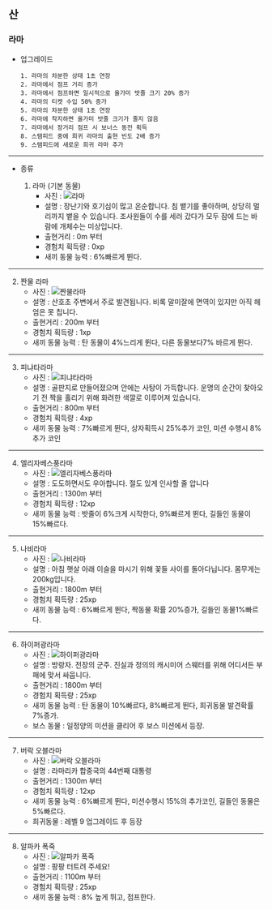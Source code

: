 ## 산
### 라마

+ 업그레이드

      1. 라마의 차분한 상태 1초 연장
      2. 라마에서 점프 거리 증가
      3. 라마에서 점프하면 일시적으로 올가미 밧줄 크기 20% 증가
      4. 라마의 티켓 수입 50% 증가
      5. 라마의 차분한 상태 1초 연장
      6. 라마에 착지하면 올가미 밧줄 크기가 줄지 않음
      7. 라마에서 장거리 점프 시 보너스 동전 획득
      8. 스탬피드 중에 희귀 라마의 출현 빈도 2배 증가
      9. 스탬피드에 새로운 희귀 라마 추가
***
+ 종류

  1. 라마 (기본 동물)
      + 사진 : ![라마](./라마.JPG)
      + 설명 : 장난기와 호기심이 많고 온순합니다. 침 뱉기를 좋아하며, 상당히 멀리까지 뱉을 수 있습니다.
      조사원들이 수를 세러 갔다가
      모두 잠에 드는 바람에 개체수는 미상입니다.
      + 출현거리 : 0m 부터
      + 경험치 획득량 : 0xp
      + 새끼 동물 능력 : 6%빠르게 뛴다.
***
  2. 짠물 라마
      + 사진 : ![짠물라마](./짠물라마.JPG)
      + 설명 : 산호초 주변에서 주로 발견됩니다. 비록 말미잘에 면역이 있지만 아직 헤엄은 못 칩니다.
      + 출현거리 : 200m 부터
      + 경험치 획득량 : 1xp
      + 새끼 동물 능력 : 탄 동물이 4%느리게 뛴다, 다른 동물보다7% 바르게 뛴다.
***
  3. 피냐타라마
      + 사진 : ![피냐타라마](./피냐타라마.JPG)
      + 설명 : 골판지로 만들어졌으며 안에는 사탕이 가득합니다.
      운명의 순간이 찾아오기 전 짝을 홀리기 위해 화려한 색깔로 이루어져 있습니다.
      + 출현거리 : 800m 부터
      + 경험치 획득량 : 4xp
      + 새끼 동물 능력 : 7%빠르게 뛴다, 상자획득시 25%추가 코인, 미션 수행시 8%추가 코인
***
  4. 엘리자베스풍라마
      + 사진 : ![엘리자베스풍라마](./엘리자베스풍라마.JPG)
      + 설명 : 도도하면서도 우아합니다. 절도 있게 인사할 줄 압니다
      + 출현거리 : 1300m 부터
      + 경험치 획득량 : 12xp
      + 새끼 동물 능력 : 밧줄이 6%크게 시작한다, 9%빠르게 뛴다, 길들인 동물이 15%빠르다.
***
  5. 나비라마
      + 사진 : ![나비라마](./나비라마.JPG)
      + 설명 : 아침 햇살 아래 이슬을 마시기 위해 꽃들 사이를 돌아다닙니다. 몸무게는 200kg입니다.
      + 출현거리 : 1800m 부터
      + 경험치 획득량 : 25xp
      + 새끼 동물 능력 : 6%빠르게 뛴다, 짝동물 확률 20%증가, 길들인 동물1%빠르다.
***
  6. 하이퍼광라마
      + 사진 : ![하이퍼광라마](./하이퍼광라마.JPG)
      + 설명 : 방랑자. 전장의 군주. 진실과 정의의 캐시미어 스웨터를 위해 어디서든 부패에 맞서 싸웁니다.
      + 출현거리 : 1800m 부터
      + 경험치 획득량 : 25xp
      + 새끼 동물 능력 : 탄 동물이 10%빠르다, 8%빠르게 뛴다, 희귀동물 발견확률 7%증가.
      + 보스 동물 : 일정양의 미션을 클리어 후 보스 미션에서 등장.
***
  7. 버락 오블라마
      + 사진 : ![버락 오블라마](./버락오블라마.JPG )
      + 설명 : 라마리카 합중국의 44번째 대통령
      + 출현거리 : 1300m 부터
      + 경험치 획득량 : 12xp
      + 새끼 동물 능력 : 6%빠르게 뛴다, 미션수행시 15%의 추가코인, 길들인 동물은 5%빠르다.
      + 희귀동물 : 레벨 9 업그레이드 후 등장
***
  8. 알파카 폭죽
      + 사진 : ![알파카 폭죽](./알파카폭죽.JPG)
      + 설명 : 팡팡 터트려 주세요!
      + 출현거리 : 1100m 부터
      + 경험치 획득량 : 25xp
      + 새끼 동물 능력 : 8% 높게 뛰고, 점프한다.
